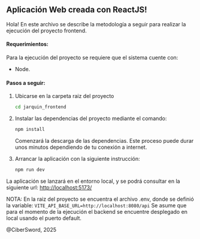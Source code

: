 ## Aplicación Web creada con ReactJS!

Hola! En este archivo se describe la metodología a seguir para realizar la ejecución del proyecto frontend.

#### Requerimientos:

Para la ejecución del proyecto se requiere que el sistema cuente con:

- Node.

#### Pasos a seguir:

1. Ubicarse en la carpeta raiz del proyecto
    ```sh
    cd jarquin_frontend
    ```
2. Instalar las dependencias del proyecto mediante el comando:
    ```sh
    npm install
    ```
   Comenzará la descarga de las dependencias. Este proceso puede durar unos minutos dependiendo de tu conexión a internet.

3. Arrancar la aplicación con la siguiente instrucción:
    ```sh
    npm run dev
    ```

La aplicación se lanzará en el entorno local, y se podrá consultar en la siguiente url:
[http://localhost:5173/](http://localhost:5173/)

NOTA: En la raiz del proyecto se encuentra el archivo .env, donde se definió la variable:
``` VITE_API_BASE_URL=http://localhost:8080/api ```
Se asume que para el momento de la ejecución el backend se encuentre desplegado en local usando el puerto default.

@CiberSword, 2025
